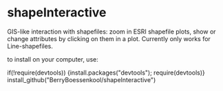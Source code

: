 shapeInteractive
================

GIS-like interaction with shapefiles: zoom in  ESRI shapefile plots, show or change attributes by clicking on them in a plot. Currently only works for Line-shapefiles.

to install on your computer, use:

if(!require(devtools)) {install.packages("devtools"); require(devtools)}
install_github("BerryBoessenkool/shapeInteractive")
